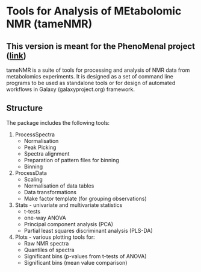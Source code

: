 # Tools for Analysis of MEtabolomic NMR (tameNMR)

## This version is meant for the PhenoMenal project ([link](http://phenomenal-h2020.eu/home/))

tameNMR is a suite of tools for processing and analysis of NMR data from metabolomics
experiments. It is designed as a set of command line programs to be used
as standalone tools or for design of automated workflows in Galaxy
(galaxyproject.org) framework.


## Structure
The package includes the following tools:

1. ProcessSpectra
    * Normalisation
    * Peak Picking
    * Spectra alignment
    * Preparation of pattern files for binning
    * Binning
2. ProcessData
    * Scaling
    * Normalisation of data tables
    * Data transformations
    * Make factor template (for grouping observations)
3. Stats - univariate and multivariate statistics
    * t-tests
    * one-way ANOVA
    * Principal component analysis (PCA)
    * Partial least squares discriminant analysis (PLS-DA)
4. Plots - various plotting tools for:
    * Raw NMR spectra
    * Quantiles of spectra
    * Significant bins (p-values from t-tests of ANOVA)
    * Significant bins (mean value comparison)


